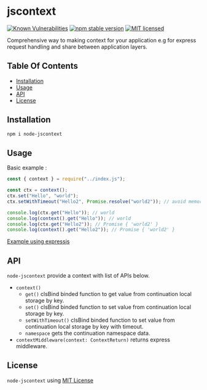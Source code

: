# jscontext

[![Known Vulnerabilities](https://snyk.io/test/github/fzn0x/jscontext/badge.svg?targetFile=package.json)](https://snyk.io/test/github/fzn0x/jscontext?targetFile=package.json)
[![npm stable version](https://img.shields.io/npm/v/node-jscontext.svg?logo=npm)](https://npmjs.com/package/node-jscontext)
[![MIT licensed](https://img.shields.io/badge/license-MIT-blue.svg)](LICENSE)

Comprehensive way to making context for your application e.g for express request handling and share between application layers.

## Table Of Contents

- [Installation](#installation)
- [Usage](#usage)
- [API](#api)
- [License](#license)

## Installation

```bash
npm i node-jscontext
```

## Usage

Basic example :

```js
const { context } = require("../index.js");

const ctx = context();
ctx.set("Hello", "world");
ctx.setWithTimeout("Hello2", Promise.resolve("world2")); // avoid memory leaks for promise value

console.log(ctx.get("Hello")); // world
console.log(context().get("Hello")); // world
console.log(ctx.get("Hello2")); // Promise { 'world2' }
console.log(context().get("Hello2")); // Promise { 'world2' }
```

[Example using expressjs](./examples/express/README.md)

## API

`node-jscontext` provide a context with list of APIs below.

- `context()`
  - `get()`
    clsBind binded function to get value from continuation local storage by key.
  - `set()`
    clsBind binded function to set value from continuation local storage by key.
  - `setWithTimeout()`
    clsBind binded function to set value from continuation local storage by key with timeout.
  - `namespace`
    gets the continuation namespace data.
- `contextMiddleware(context: ContextReturn)`
  returns express middleware.

## License

`node-jscontext` using [MIT License](./LICENSE.md)
